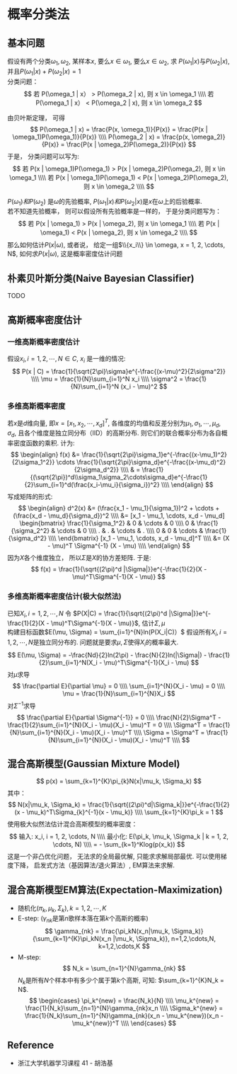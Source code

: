 # 概率分类法

## 基本问题
假设有两个分类$\omega_1, \omega_2$, 某样本$x$, 要么$x \in \omega_1$, 要么$x \in \omega_2$, 求 $P(\omega_1 | x)$与$P(\omega_2 | x)$, 并且$P(\omega_1 | x) + P(\omega_2 | x) = 1$  
分类问题：
$$
若 P(\omega_1 | x） > P(\omega_2 | x), 则 x \in \omega_1 \\\\
若 P(\omega_1 | x） < P(\omega_2 | x), 则 x \in \omega_2
$$

由贝叶斯定理， 可得
$$
P(\omega_1 | x) = \frac{P(x, \omega_1)}{P(x)} = \frac{P(x | \omega_1)P(\omega_1)}{P(x)} \\\\
P(\omega_2 | x) = \frac{p(x, \omega_2)}{P(x)} = \frac{P(x | \omega_2)P(\omega_2)}{P(x)}
$$
于是， 分类问题可以写为:
$$
若 P(x | \omega_1)P(\omega_1) > P(x | \omega_2)P(\omega_2), 则 x \in \omega_1 \\\\
若 P(x | \omega_1)P(\omega_1) < P(x | \omega_2)P(\omega_2), 则 x \in \omega_2 \\\\
$$

$P(\omega_1) 和 P(\omega_2)$ 是$\omega$的先验概率, $P(\omega_1 | x) 和 P(\omega_2 | x)$是$x$在$\omega$上的后验概率.  
若不知道先验概率， 则可以假设所有先验概率是一样的， 于是分类问题写为：
$$
若 P(x | \omega_1) > P(x | \omega_2), 则 x \in \omega_1 \\\\
若 P(x | \omega_1) < P(x | \omega_2), 则 x \in \omega_2 \\\\
$$
那么如何估计$P(x | \omega)$, 或者说， 给定一组$\\{x_i\\} \in \omega, x = 1, 2, \cdots, N$, 如何求$P(x | \omega)$, 这是概率密度估计问题
## 朴素贝叶斯分类(Naive Bayesian Classifier)
TODO

## 高斯概率密度估计

###  一维高斯概率密度估计
假设$x_i, i = 1, 2, \cdots, N \in C$, $x_i$ 是一维的情况:
$$
P(x | C) = \frac{1}{\sqrt{2\pi}\sigma}e^{-\frac{(x-\mu)^2}{2\sigma^2}} \\\\
\mu = \frac{1}{N}\sum_{i=1}^N x_i \\\\
\sigma^2 = \frac{1}{N}\sum_{i=1}^N (x_i - \mu)^2
$$

###  多维高斯概率密度
若$x$是$d$维向量, 即$x = [x_1, x_2, \cdots, x_d]^T$, 各维度的均值和反差分别为$\mu_1, \sigma_1, \cdots, \mu_d, \sigma_d$, 且各个维度是独立同分布（IID）的高斯分布.
则它们的联合概率分布为各自概率密度函数的乘积. 计为:
$$
\begin{align}
f(x) &= \frac{1}{\sqrt{2\pi}\sigma_1}e^{-\frac{(x-\mu_1)^2}{2\sigma_1^2}} \cdots \frac{1}{\sqrt{2\pi}\sigma_d}e^{-\frac{(x-\mu_d)^2}{2\sigma_d^2}} \\\\
& = \frac{1}{(\sqrt{2\pi})^d\\sigma_1\sigma_2\cdots\sigma_d}e^{-\frac{1}{2}\sum_{i=1}^d(\frac{x_i-\mu_i}{\sigma_i})^2} \\\\
\end{align}
$$
写成矩阵的形式:
$$
\begin{align}
d^2(x) &= (\frac{x_1 - \mu_1}{\sigma_1})^2 + \cdots + (\frac{x_d - \mu_d}{\sigma_d})^2 \\\\
&= [x_1 - \mu_1, \cdots, x_d - \mu_d]
\begin{bmatrix}
\frac{1}{\sigma_1^2} & 0 & \cdots & 0 \\\\
0 & \frac{1}{\sigma_2^2} & \cdots & 0 \\\\
. & . & \cdots & . \\\\
0 & 0 & \cdots & \frac{1}{\sigma_d^2} \\\\
\end{bmatrix}
[x_1 - \mu_1, \cdots, x_d - \mu_d]^T \\\\
&= (X - \mu)^T \Sigma^{-1} (X - \mu) \\\\
\end{align}
$$
因为$X$各个维度独立， 所以$\Sigma$是$X$的协方差矩阵. 于是:
$$
f(x) = \frac{1}{\sqrt{(2\pi)^d |\Sigma|}}e^{-\frac{1}{2}(X - \mu)^T\Sigma^{-1}(X - \mu)}
$$

### 多维高斯概率密度估计(极大似然法)
已知$X_i, i = 1, 2, \cdots, N$
令 $P(X|C) = \frac{1}{\sqrt{(2\pi)^d |\Sigma|}}e^{-\frac{1}{2}(X - \mu)^T\Sigma^{-1}(X - \mu)}$, 估计$\Sigma, \mu$  
构建目标函数$E(\mu, \Sigma) = \sum_{i=1}^{N}ln(P(X_i|C)）$
假设所有$X_i, i = 1, 2, \cdots, N$是独立同分布的.  问题就是要求$\mu, \Sigma$使得$X_i$的概率最大.
$$
E(\mu, \Sigma) = -\frac{Nd}{2}ln(2\pi) - \frac{N}{2}ln(|\Sigma|) - \frac{1}{2}\sum_{i=1}^N(X_i - \mu)^T\Sigma^{-1}(X_i - \mu)
$$
对$\mu$求导
$$
\frac{\partial E}{\partial \mu} = 0 \\\\
\sum_{i=1}^{N}(X_i - \mu) = 0 \\\\
\mu = \frac{1}{N}\sum_{i=1}^{N}X_i
$$
对$\Sigma^{-1}$求导
$$
\frac{\partial E}{\partial \Sigma^{-1}} = 0 \\\\
\frac{N}{2}\Sigma^T - \frac{1}{2}\sum_{i=1}^{N}(X_i - \mu)(X_i - \mu)^T = 0 \\\\
\Sigma^T = \frac{1}{N}\sum_{i=1}^{N}(X_i - \mu)(X_i - \mu)^T \\\\
\Sigma = \Sigma^T = \frac{1}{N}\sum_{i=1}^{N}(X_i - \mu)(X_i - \mu)^T \\\\
$$

## 混合高斯模型(Gaussian Mixture Model)
$$
p(x) = \sum_{k=1}^{K}\pi_{k}N(x|\mu_k, \Sigma_k)
$$
其中：
$$
N(x|\mu_k, \Sigma_k) = \frac{1}{\sqrt{(2\pi)^d|\Sigma_k|}}e^{-\frac{1}{2}(x - \mu_k)^T\Sigma_{k}^{-1}(x - \mu_k)} \\\\
\sum_{k=1}^{K}\pi_k = 1
$$
使用极大似然法估计混合高斯模型的概率密度：
$$
输入: x_i, i = 1, 2, \cdots, N \\\\
最小化: E(\pi_k, \mu_k, \Sigma_k | k = 1, 2, \cdots, N) \\\\
= - \sum_{k=1}^Klog(p(x_k))
$$
这是一个非凸优化问题， 无法求的全局最优解, 只能求求解局部最优.  可以使用梯度下降， 启发式方法（基因算法/退火算法）, EM算法来求解.

## 混合高斯模型EM算法(Expectation-Maximization)
* 随机化$(\pi_k, \mu_k, \Sigma_k), k=1, 2, \cdots, K$
* E-step: ($\gamma_{nk}$是第$n$歌样本落在第$k$个高斯的概率)
$$
\gamma_{nk} = \frac{\pi_kN(x_n|\mu_k, \Sigma_k)}{\sum_{k=1}^{K}\pi_kN(x_n |\mu_k, \Sigma_k)}, n=1,2,\cdots,N, k=1,2,\cdots,K
$$
* M-step:
$$
N_k = \sum_{n=1}^{N}\gamma_{nk}
$$
$N_k$是所有$N$个样本中有多少个属于第$k$个高斯, 可知: $\sum_{k=1}^{K}N_k = N$.  
$$
\begin{cases}
\pi_k^{new} = \frac{N_k}{N} \\\\
\mu_k^{new} = \frac{1}{N_k}\sum_{n=1}^{N}\gamma_{nk}x_n \\\\
\Sigma_k^{new} = \frac{1}{N_k}\sum_{n=1}^{N}\gamma_{nk}(x_n - \mu_k^{new})(x_n - \mu_k^{new})^T \\\\
\end{cases}
$$

## Reference
* 浙江大学机器学习课程 41 - 胡浩基
